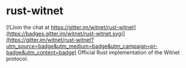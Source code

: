 # rust-witnet

[![Join the chat at https://gitter.im/witnet/rust-witnet](https://badges.gitter.im/witnet/rust-witnet.svg)](https://gitter.im/witnet/rust-witnet?utm_source=badge&utm_medium=badge&utm_campaign=pr-badge&utm_content=badge)
Official Rust implementation of the Witnet protocol.
